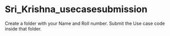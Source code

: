# Sri_Krishna_usecasesubmission
Create a folder with your Name and Roll number. Submit the Use case code inside that folder.
